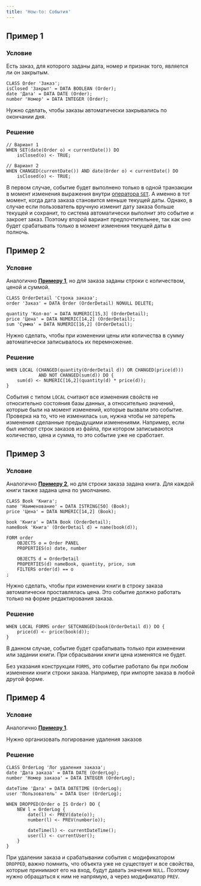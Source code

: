 ```yaml
---
title: 'How-to: События'
---
```


## Пример 1

### Условие

Есть заказ, для которого заданы дата, номер и признак того, является ли он закрытым.

```lsf
CLASS Order 'Заказ';
isClosed 'Закрыт' = DATA BOOLEAN (Order);
date 'Дата' = DATA DATE (Order);
number 'Номер' = DATA INTEGER (Order);
```

Нужно сделать, чтобы заказы автоматически закрывались по окончании дня.

### Решение

```lsf
// Вариант 1
WHEN SET(date(Order o) < currentDate()) DO
    isClosed(o) <- TRUE;

// Вариант 2
WHEN CHANGED(currentDate()) AND date(Order o) < currentDate() DO
    isClosed(o) <- TRUE;
```

В первом случае, событие будет выполнено только в одной транзакции в момент изменения выражения внутри [оператора `SET`](Change_operators_SET_CHANGED_etc.md). А именно в тот момент, когда дата заказа становится меньше текущей даты. Однако, в случае если пользователь вручную изменит дату заказа больше текущей и сохранит, то система автоматически выполнит это событие и закроет заказ. Поэтому второй вариант предпочтительнее, так как оно будет срабатывать только в момент изменения текущей даты в полночь.

## Пример 2

### Условие

Аналогично [**Примеру 1**](#пример-1), но для заказа заданы строки с количеством, ценой и суммой.

```lsf
CLASS OrderDetail 'Строка заказа';
order 'Заказ' = DATA Order (OrderDetail) NONULL DELETE;

quantity 'Кол-во' = DATA NUMERIC[15,3] (OrderDetail);
price 'Цена' = DATA NUMERIC[14,2] (OrderDetail);
sum 'Сумма' = DATA NUMERIC[16,2] (OrderDetail);
```

Нужно сделать, чтобы при изменении цены или количества в сумму автоматически записывалось их перемножение.

### Решение

```lsf
WHEN LOCAL (CHANGED(quantity(OrderDetail d)) OR CHANGED(price(d)))
            AND NOT CHANGED(sum(d)) DO {
    sum(d) <- NUMERIC[16,2](quantity(d) * price(d));
}
```

События с типом `LOCAL` считают все изменения свойств не относительно состояния базы данных, а относительно значений, которые были на момент изменений, которые вызвали это событие. Проверка на то, что не изменилась `sum`, нужна чтобы не затереть изменения сделанные предыдущими изменениями. Например, если был импорт строк заказов из файла, при котором записываются количество, цена и сумма, то это событие уже не сработает.

## Пример 3

### Условие

Аналогично [**Примеру 2**](#пример-2), но для строки заказа задана книга. Для каждой книги также задана цена по умолчанию.

```lsf
CLASS Book 'Книга';
name 'Наименование' = DATA ISTRING[50] (Book);
price 'Цена' = DATA NUMERIC[14,2] (Book);

book 'Книга' = DATA Book (OrderDetail);
nameBook 'Книга' (OrderDetail d) = name(book(d));

FORM order
    OBJECTS o = Order PANEL
    PROPERTIES(o) date, number

    OBJECTS d = OrderDetail
    PROPERTIES(d) nameBook, quantity, price, sum
    FILTERS order(d) == o
;
```

Нужно сделать, чтобы при изменении книги в строку заказа автоматически проставлялась цена. Это событие должно работать только на форме редактирования заказа.

### Решение

```lsf
WHEN LOCAL FORMS order SETCHANGED(book(OrderDetail d)) DO {
    price(d) <- price(book(d));
}
```

В данном случае, событие будет срабатывать только при изменении или задании книги. При сбрасывании книги цена изменятся не будет.

Без указания конструкции `FORMS`, это событие работало бы при любом изменении книги строки заказа. Например, при импорте заказа в любой другой форме.

## Пример 4

### Условие

Аналогично [**Примеру 1**](#пример-1).

Нужно организовать логирование удаления заказов

### Решение

```lsf
CLASS OrderLog 'Лог удаления заказа';
date 'Дата заказа' = DATA DATE (OrderLog);
number 'Номер заказа' = DATA INTEGER (OrderLog);

dateTime 'Дата' = DATA DATETIME (OrderLog);
user 'Пользователь' = DATA User (OrderLog);

WHEN DROPPED(Order o IS Order) DO {
    NEW l = OrderLog {
        date(l) <- PREV(date(o));
        number(l) <- PREV(number(o));

        dateTime(l) <- currentDateTime();
        user(l) <- currentUser();
    }
}
```

При удалении заказа и срабатывании события с модификатором `DROPPED`, важно помнить, что объекта уже не существует и все свойства, которые принимают его на вход, будут давать значения `NULL`. Поэтому нужно обращаться к ним не напрямую, а через модификатор `PREV`.
